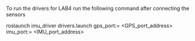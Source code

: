To run the drivers for LAB4 run the following command after connecting the sensors

roslaunch imu_driver drivers.launch gps_port:= <GPS_port_address> imu_port:= <IMU_port_address>

